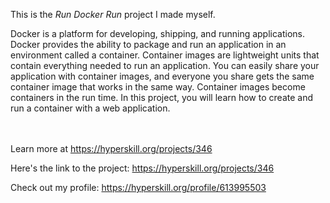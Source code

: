 This is the *Run Docker Run* project I made myself.


<p>Docker is a platform for developing, shipping, and running applications. Docker provides the ability to package and run an application in an environment called a container. Container images are lightweight units that contain everything needed to run an application. You can easily share your application with container images, and everyone you share gets the same container image that works in the same way. Container images become containers in the run time. In this project, you will learn how to create and run a container with a web application.</p><br/><br/>Learn more at <a href="https://hyperskill.org/projects/346?utm_source=ide&utm_medium=ide&utm_campaign=ide&utm_content=project-card">https://hyperskill.org/projects/346</a>

Here's the link to the project: https://hyperskill.org/projects/346

Check out my profile: https://hyperskill.org/profile/613995503